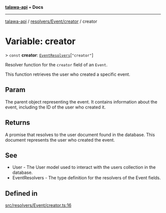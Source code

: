 [**talawa-api**](../../../../README.md) • **Docs**

***

[talawa-api](../../../../modules.md) / [resolvers/Event/creator](../README.md) / creator

# Variable: creator

\> `const` **creator**: [`EventResolvers`](../../../../types/generatedGraphQLTypes/type-aliases/EventResolvers.md)\[`"creator"`\]

Resolver function for the `creator` field of an `Event`.

This function retrieves the user who created a specific event.

## Param

The parent object representing the event. It contains information about the event, including the ID of the user who created it.

## Returns

A promise that resolves to the user document found in the database. This document represents the user who created the event.

## See

 - User - The User model used to interact with the users collection in the database.
 - EventResolvers - The type definition for the resolvers of the Event fields.

## Defined in

[src/resolvers/Event/creator.ts:16](https://github.com/PalisadoesFoundation/talawa-api/blob/790ab2939a7c80eb0ff31afd318f8889a001f225/src/resolvers/Event/creator.ts#L16)
